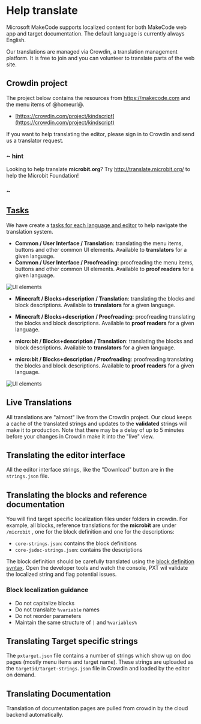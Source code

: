 # Help translate

Microsoft MakeCode supports localized content for both MakeCode web app and target documentation.
The default language is currently always English.

Our translations are managed via Crowdin, a translation management platform. It is free to join
and you can volunteer to translate parts of the web site.

## Crowdin project

The project below contains the resources from https://makecode.com and the menu items of @homeurl@.

* [https://crowdin.com/project/kindscript](https://crowdin.com/project/kindscript)

If you want to help translating the editor, please sign in to Crowdin and send us a translator request.

### ~ hint

Looking to help translate **microbit.org**? Try http://translate.microbit.org/ to help the Microbit Foundation!

### ~

## [Tasks](https://crowdin.com/project/kindscript/tasks)

We have create a [tasks for each language and editor](https://crowdin.com/project/kindscript/tasks) to help navigate the translation system.

* **Common / User Interface / Translation**: translating the menu items, buttons and other common UI elements. Available to **translators** for a given language.
* **Common / User Interface / Proofreading**: proofreading the menu items, buttons and other common UI elements. Available to **proof readers** for a given language.

![UI elements](/static/translationui.png)

* **Minecraft / Blocks+description / Translation**: translating the blocks and block descriptions. Available to **translators** for a given language.
* **Minecraft / Blocks+description / Proofreading**: proofreading translating the blocks and block descriptions. Available to **proof readers** for a given language.

* **micro:bit / Blocks+description / Translation**: translating the blocks and block descriptions. Available to **translators** for a given language.
* **micro:bit / Blocks+description / Proofreading**: proofreading translating the blocks and block descriptions. Available to **proof readers** for a given language.

![UI elements](/static/translationblocks.png)


## Live Translations

All translations are "almost" live from the Crowdin project. Our cloud keeps a cache of the translated strings and updates to the **validated** strings will make it to production. Note that there may be a delay of up to 5 minutes before your changes in Crowdin make it into the "live" view.

## Translating the editor interface

All the editor interface strings, like the "Download" button are in the ``strings.json`` file.

## Translating the blocks and reference documentation

You will find target specific localization files under folders in crowdin. For example, all blocks, reference translations for the **microbit** are under ``/microbit`` , one for the block definition and one for the descriptions:

* ``core-strings.json``: contains the block definitions
* ``core-jsdoc-strings.json``: contains the descriptions

The block definition should be carefully translated using the [block definition syntax](https://makecode.com/defining-blocks). 
Open the developer tools and watch the console, PXT wil validate the localized string and flag potential issues.

### Block localization guidance

* Do not capitalize blocks
* Do not translalte ``%variable`` names
* Do not reorder parameters
* Maintain the same structure of ``|`` and ``%variables%``

## Translating Target specific strings

The `pxtarget.json` file contains a number of strings which
show up on doc pages (mostly menu items and target name). These strings are uploaded as the ``targetid/target-strings.json`` file in Crowdin and loaded by the editor on demand.

## Translating Documentation

Translation of documentation pages are pulled from crowdin by the cloud backend automatically.
